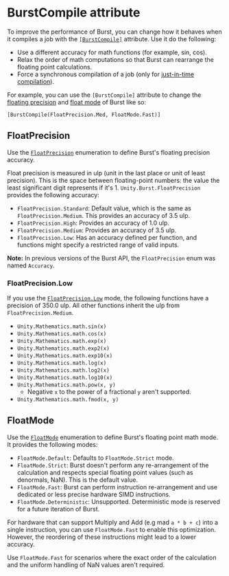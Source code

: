 # BurstCompile attribute

To improve the performance of Burst, you can change how it behaves when it compiles a job with the [`[BurstCompile]`](xref:Unity.Burst.BurstCompileAttribute) attribute. Use it do the following: 

* Use a different accuracy for math functions (for example, sin, cos).
* Relax the order of math computations so that Burst can rearrange the floating point calculations.
* Force a synchronous compilation of a job (only for [just-in-time compilation](compilation.md)).

For example, you can use the `[BurstCompile]` attribute to change the [floating precision](xref:Unity.Burst.FloatPrecision) and [float mode](xref:Unity.Burst.FloatMode) of Burst like so: 

    [BurstCompile(FloatPrecision.Med, FloatMode.Fast)]

## FloatPrecision

Use the [`FloatPrecision`](xref:Unity.Burst.FloatPrecision) enumeration to define Burst's floating precision accuracy.

Float precision is measured in ulp (unit in the last place or unit of least precision). This is the space between floating-point numbers: the value the least significant digit represents if it's 1. `Unity.Burst.FloatPrecision` provides the following accuracy: 

* `FloatPrecision.Standard`: Default value, which is the same as `FloatPrecision.Medium`. This provides an accuracy of 3.5 ulp. 
* `FloatPrecision.High`: Provides an accuracy of 1.0 ulp.
* `FloatPrecision.Medium`: Provides an accuracy of 3.5 ulp.
* `FloatPrecision.Low`: Has an accuracy defined per function, and functions might specify a restricted range of valid inputs.

**Note:** In previous versions of the Burst API, the `FloatPrecision` enum was named `Accuracy`.

### FloatPrecision.Low

If you use the [`FloatPrecision.Low`](xref:Unity.Burst.FloatPrecision) mode, the following functions have a precision of 350.0 ulp. All other functions inherit the ulp from `FloatPrecision.Medium`.

* `Unity.Mathematics.math.sin(x)`
* `Unity.Mathematics.math.cos(x)`
* `Unity.Mathematics.math.exp(x)`
* `Unity.Mathematics.math.exp2(x)`	
* `Unity.Mathematics.math.exp10(x)`	
* `Unity.Mathematics.math.log(x)`
* `Unity.Mathematics.math.log2(x)`
* `Unity.Mathematics.math.log10(x)`	
* `Unity.Mathematics.math.pow(x, y)`
    * Negative `x` to the power of a fractional `y` aren't supported.
* `Unity.Mathematics.math.fmod(x, y)`

## FloatMode

Use the [`FloatMode`](xref:Unity.Burst.FloatMode) enumeration to define Burst's floating point math mode. It provides the following modes:


* `FloatMode.Default`: Defaults to `FloatMode.Strict` mode.
* `FloatMode.Strict`: Burst doesn't perform any re-arrangement of the calculation and respects special floating point values (such as denormals, NaN). This is the default value.
* `FloatMode.Fast`: Burst can perform instruction re-arrangement and use dedicated or less precise hardware SIMD instructions.
* `FloatMode.Deterministic`: Unsupported. Deterministic mode is reserved for a future iteration of Burst. 

For hardware that can support Multiply and Add (e.g mad `a * b + c`) into a single instruction, you can use `FloatMode.Fast` to enable this optimization. However, the reordering of these instructions might lead to a lower accuracy.

Use `FloatMode.Fast` for scenarios where the exact order of the calculation and the uniform handling of NaN values aren't required.

